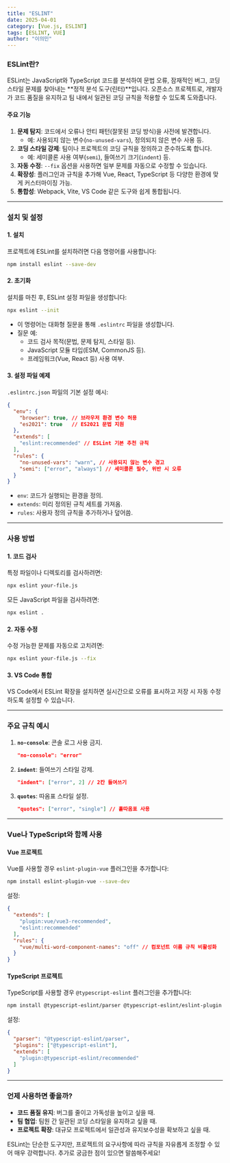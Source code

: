 ```yaml
---
title: "ESLINT"
date: 2025-04-01
category: [Vue.js, ESLINT]
tags: [ESLINT, VUE]
author: "이의민"
---
```

### ESLint란?
ESLint는 JavaScript와 TypeScript 코드를 분석하여 문법 오류, 잠재적인 버그, 코딩 스타일 문제를 찾아내는 **정적 분석 도구(린터)**입니다. 오픈소스 프로젝트로, 개발자가 코드 품질을 유지하고 팀 내에서 일관된 코딩 규칙을 적용할 수 있도록 도와줍니다.

#### 주요 기능
1. **문제 탐지**: 코드에서 오류나 안티 패턴(잘못된 코딩 방식)을 사전에 발견합니다.
   - 예: 사용되지 않는 변수(`no-unused-vars`), 정의되지 않은 변수 사용 등.
2. **코딩 스타일 강제**: 팀이나 프로젝트의 코딩 규칙을 정의하고 준수하도록 합니다.
   - 예: 세미콜론 사용 여부(`semi`), 들여쓰기 크기(`indent`) 등.
3. **자동 수정**: `--fix` 옵션을 사용하면 일부 문제를 자동으로 수정할 수 있습니다.
4. **확장성**: 플러그인과 규칙을 추가해 Vue, React, TypeScript 등 다양한 환경에 맞게 커스터마이징 가능.
5. **통합성**: Webpack, Vite, VS Code 같은 도구와 쉽게 통합됩니다.

---

### 설치 및 설정
#### 1. 설치
프로젝트에 ESLint를 설치하려면 다음 명령어를 사용합니다:
```bash
npm install eslint --save-dev
```

#### 2. 초기화
설치를 마친 후, ESLint 설정 파일을 생성합니다:
```bash
npx eslint --init
```
- 이 명령어는 대화형 질문을 통해 `.eslintrc` 파일을 생성합니다.
- 질문 예:
  - 코드 검사 목적(문법, 문제 탐지, 스타일 등).
  - JavaScript 모듈 타입(ESM, CommonJS 등).
  - 프레임워크(Vue, React 등) 사용 여부.

#### 3. 설정 파일 예제
`.eslintrc.json` 파일의 기본 설정 예시:
```json
{
  "env": {
    "browser": true, // 브라우저 환경 변수 허용
    "es2021": true   // ES2021 문법 지원
  },
  "extends": [
    "eslint:recommended" // ESLint 기본 추천 규칙
  ],
  "rules": {
    "no-unused-vars": "warn", // 사용되지 않는 변수 경고
    "semi": ["error", "always"] // 세미콜론 필수, 위반 시 오류
  }
}
```
- `env`: 코드가 실행되는 환경을 정의.
- `extends`: 미리 정의된 규칙 세트를 가져옴.
- `rules`: 사용자 정의 규칙을 추가하거나 덮어씀.

---

### 사용 방법
#### 1. 코드 검사
특정 파일이나 디렉토리를 검사하려면:
```bash
npx eslint your-file.js
```
모든 JavaScript 파일을 검사하려면:
```bash
npx eslint .
```

#### 2. 자동 수정
수정 가능한 문제를 자동으로 고치려면:
```bash
npx eslint your-file.js --fix
```

#### 3. VS Code 통합
VS Code에서 ESLint 확장을 설치하면 실시간으로 오류를 표시하고 저장 시 자동 수정하도록 설정할 수 있습니다.

---

### 주요 규칙 예시
1. **`no-console`**: 콘솔 로그 사용 금지.
   ```json
   "no-console": "error"
   ```
2. **`indent`**: 들여쓰기 스타일 강제.
   ```json
   "indent": ["error", 2] // 2칸 들여쓰기
   ```
3. **`quotes`**: 따옴표 스타일 설정.
   ```json
   "quotes": ["error", "single"] // 홑따옴표 사용
   ```

---

### Vue나 TypeScript와 함께 사용
#### Vue 프로젝트
Vue를 사용할 경우 `eslint-plugin-vue` 플러그인을 추가합니다:
```bash
npm install eslint-plugin-vue --save-dev
```
설정:
```json
{
  "extends": [
    "plugin:vue/vue3-recommended",
    "eslint:recommended"
  ],
  "rules": {
    "vue/multi-word-component-names": "off" // 컴포넌트 이름 규칙 비활성화
  }
}
```

#### TypeScript 프로젝트
TypeScript를 사용할 경우 `@typescript-eslint` 플러그인을 추가합니다:
```bash
npm install @typescript-eslint/parser @typescript-eslint/eslint-plugin --save-dev
```
설정:
```json
{
  "parser": "@typescript-eslint/parser",
  "plugins": ["@typescript-eslint"],
  "extends": [
    "plugin:@typescript-eslint/recommended"
  ]
}
```

---

### 언제 사용하면 좋을까?
- **코드 품질 유지**: 버그를 줄이고 가독성을 높이고 싶을 때.
- **팀 협업**: 팀원 간 일관된 코딩 스타일을 유지하고 싶을 때.
- **프로젝트 확장**: 대규모 프로젝트에서 일관성과 유지보수성을 확보하고 싶을 때.

ESLint는 단순한 도구지만, 프로젝트의 요구사항에 따라 규칙을 자유롭게 조정할 수 있어 매우 강력합니다. 추가로 궁금한 점이 있으면 말씀해주세요!

